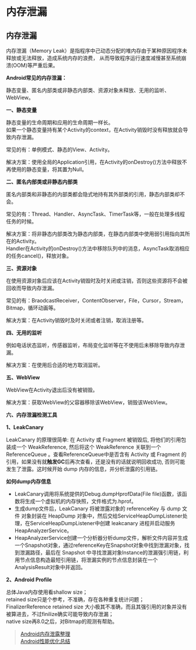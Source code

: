 # 内存泄漏

## 内存泄漏

内存泄漏（Memory Leak）是指程序中己动态分配的堆内存由于某种原因程序未释放或无法释放，造成系统内存的浪费，
从而导致程序运行速度减慢甚至系统崩溃(OOM)等严重后果。

**Android常见的内存泄漏：**

静态变量、匿名内部类或非静态内部类、资源对象未释放、无用的监听、WebView。

**一、静态变量**

静态变量的生命周期和应用的生命周期一样长。  
如果一个静态变量持有某个Activity的context，在Activity销毁时没有释放就会导致内存泄漏。

常见的有：单例模式、静态的View、Activity。

解决方案：使用全局的Application引用，在Activity的onDestroy()方法中释放不再使用的静态变量，将其置为Null。

**二、匿名内部类或非静态内部类**

匿名内部类和非静态的内部类都会隐式地持有其外部类的引用，静态内部类却不会。

常见的有：Thread、Handler、AsyncTask、TimerTask等，一般在处理多线程任务的时候。

解决方案：将非静态内部类改为静态内部类，在静态内部类中使用弱引用指向其所在的Activity。  
Handler在Activity的onDestroy()方法中移除队列中的消息，AsyncTask取消相应的任务cancel()，释放对象。

**三、资源对象**

在使用资源对象后应该在Activity销毁时及时关闭或注销，否则这些资源将不会被回收而导致内存泄漏。

常见的有：BraodcastReceiver，ContentObserver，File，Cursor，Stream，Bitmap，循环动画等。

解决方案：在Activity销毁时及时关闭或者注销，取消注册等。

**四、无用的监听**

例如电话状态监听，传感器监听，布局变化监听等在不使用后未移除导致内存泄漏。

解决方案：在使用后合适的地方取消监听。

**五、WebView**

WebView在Activity退出后没有被销毁。

解决方案：获取WebView的父容器移除该WebView，销毁该WebView。

**六、内存泄漏检测工具**

**1、LeakCanary**

LeakCanary 的原理很简单: 在 Activity 或 Fragment 被销毁后, 将他们的引用包装成一个 WeakReference, 然后将这个 WeakReference 关联到一个 ReferenceQueue 。查看ReferenceQueue中是否含有 Activity 或 Fragment 的引用，如果没有就**触发GC**后再次查看，还是没有的话就说明回收成功, 否则可能发生了泄露。这时候开始 dump 内存的信息，并分析泄露的引用链。

**如何dump内存信息**

- LeakCanary调用将系统提供的Debug.dumpHprofData(File file)函数，该函数将生成一个虚拟机的内存快照，文件格式为.hprof。
- 生成dump文件后，LeakCanary 将被泄露对象的 referenceKey 与 dump 文件 对象封装在 HeapDump 对象中，然后交给ServiceHeapDumpListener处理，在ServiceHeapDumpListener中创建 leakcanary 进程并启动服务 HeapAnalyzerService。
- HeapAnalyzerService创建一个分析器分析dump文件，解析文件内容并生成一个Snapshot对象，通过referenceKey在Snapshot对象中找到泄漏对象，找到泄漏路径，最后在 Snapshot 中寻找泄漏对象Instance的泄漏强引用链，利用节点信息构造最短引用链，将泄漏实例的节点信息封装在一个AnalysisResult对象中并返回。

**2、Android Profile**

总体Java内存使用看shallow size；  
retained size只是个参考，不准确，存在各种重复统计问题；  
FinalizerReference retained size 大小极其不准确，而且其强引用的对象并没有被算进去，不过finilize确实可能导致内存泄漏；  
native size再8.0之后，对Bitmap的观测有帮助。

> [Android内存泄露整理](https://www.jianshu.com/p/8ade6b469cd7)  
> [Android性能优化总结](https://blog.csdn.net/xiangzhihong8/article/details/92800490)
